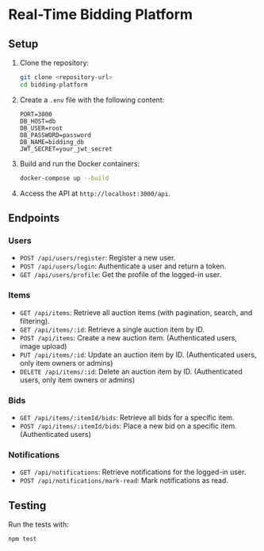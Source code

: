 # Real-Time Bidding Platform

## Setup

1. Clone the repository:
    ```sh
    git clone <repository-url>
    cd bidding-platform
    ```

2. Create a `.env` file with the following content:
    ```env
    PORT=3000
    DB_HOST=db
    DB_USER=root
    DB_PASSWORD=password
    DB_NAME=bidding_db
    JWT_SECRET=your_jwt_secret
    ```

3. Build and run the Docker containers:
    ```sh
    docker-compose up --build
    ```

4. Access the API at `http://localhost:3000/api`.

## Endpoints

### Users

- `POST /api/users/register`: Register a new user.
- `POST /api/users/login`: Authenticate a user and return a token.
- `GET /api/users/profile`: Get the profile of the logged-in user.

### Items

- `GET /api/items`: Retrieve all auction items (with pagination, search, and filtering).
- `GET /api/items/:id`: Retrieve a single auction item by ID.
- `POST /api/items`: Create a new auction item. (Authenticated users, image upload)
- `PUT /api/items/:id`: Update an auction item by ID. (Authenticated users, only item owners or admins)
- `DELETE /api/items/:id`: Delete an auction item by ID. (Authenticated users, only item owners or admins)

### Bids

- `GET /api/items/:itemId/bids`: Retrieve all bids for a specific item.
- `POST /api/items/:itemId/bids`: Place a new bid on a specific item. (Authenticated users)

### Notifications

- `GET /api/notifications`: Retrieve notifications for the logged-in user.
- `POST /api/notifications/mark-read`: Mark notifications as read.

## Testing

Run the tests with:
```sh
npm test
